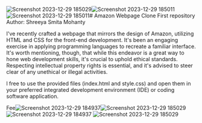 ![Screenshot 2023-12-29 185029](https://github.com/shreeyamo2003/Shreeya-Mohanty/assets/118057275/04fcb914-74f4-4dd9-9ff7-8eb0f18346b8)![Screenshot 2023-12-29 185011](https://github.com/shreeyamo2003/Shreeya-Mohanty/assets/118057275/fe12ce4f-a371-4883-b010-71654226811a)![Screenshot 2023-12-29 185011](https://github.com/shreeyamo2003/Shreeya-Mohanty/assets/118057275/08685b7c-2a79-4b7a-b787-8d84f040e860)# Amazon Webpage Clone
First repository
<br>
Author: Shreeya Smita Mohanty


I've recently crafted a webpage that mirrors the design of Amazon, utilizing HTML and CSS for the front-end development. It's been an engaging exercise in applying programming languages to recreate a familiar interface.
It's worth mentioning, though, that while this endeavor is a great way to hone web development skills, it's crucial to uphold ethical standards. Respecting intellectual property rights is essential, and it's advised to steer clear of any unethical or illegal activities.


l free to use the provided files (index.html and style.css) and open them in your preferred integrated development environment (IDE) or coding software application.

Fee![Screenshot 2023-12-29 184937](https://github.com/shreeyamo2003/Shreeya-Mohanty/assets/118057275/db0983c8-3b57-477e-b921-23c26902a219)![Screenshot 2023-12-29 185029](https://github.com/shreeyamo2003/Shreeya-Mohanty/assets/118057275/5dc96f03-9283-4c43-b948-a69647e786de)
![Screenshot 2023-12-29 184937](https://github.com/shreeyamo2003/Shreeya-Mohanty/assets/118057275/3ee6933a-3050-462f-9cc7-ddc31b050329)
![Screenshot 2023-12-29 185029](https://github.com/shreeyamo2003/Shreeya-Mohanty/assets/118057275/936608e7-3225-4f7f-8c25-a0127d5d364e)


